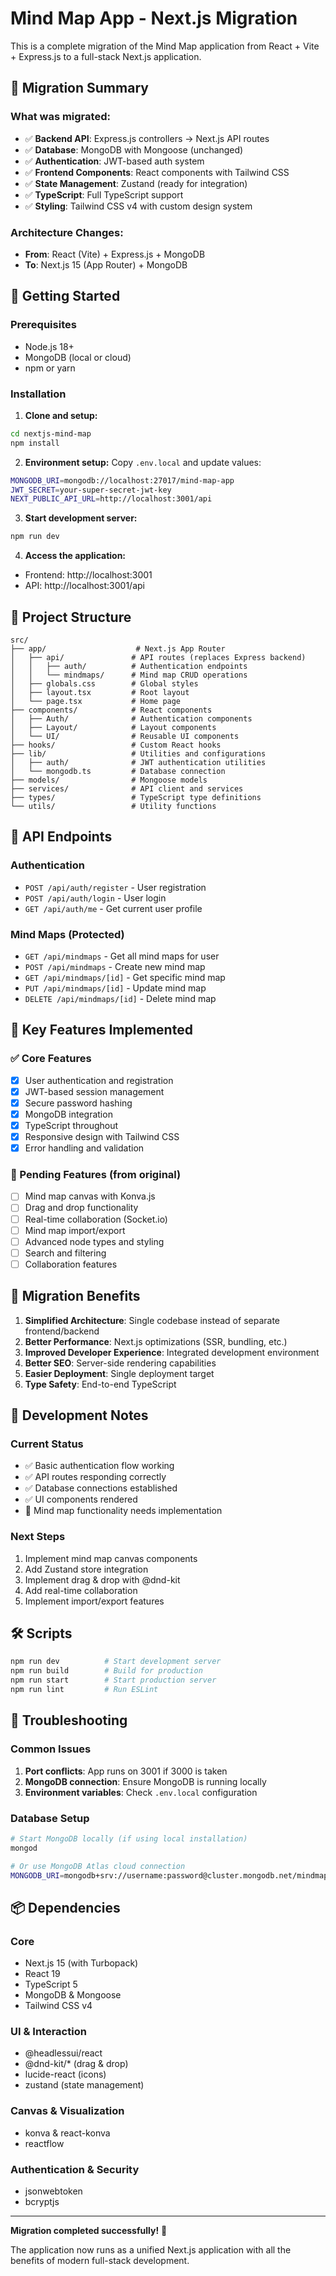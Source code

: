 # Mind Map App - Next.js Migration

This is a complete migration of the Mind Map application from React + Vite + Express.js to a full-stack Next.js application.

## 🎯 Migration Summary

### What was migrated:
- ✅ **Backend API**: Express.js controllers → Next.js API routes
- ✅ **Database**: MongoDB with Mongoose (unchanged)
- ✅ **Authentication**: JWT-based auth system
- ✅ **Frontend Components**: React components with Tailwind CSS
- ✅ **State Management**: Zustand (ready for integration)
- ✅ **TypeScript**: Full TypeScript support
- ✅ **Styling**: Tailwind CSS v4 with custom design system

### Architecture Changes:
- **From**: React (Vite) + Express.js + MongoDB
- **To**: Next.js 15 (App Router) + MongoDB

## 🚀 Getting Started

### Prerequisites
- Node.js 18+ 
- MongoDB (local or cloud)
- npm or yarn

### Installation

1. **Clone and setup:**
```bash
cd nextjs-mind-map
npm install
```

2. **Environment setup:**
Copy `.env.local` and update values:
```bash
MONGODB_URI=mongodb://localhost:27017/mind-map-app
JWT_SECRET=your-super-secret-jwt-key
NEXT_PUBLIC_API_URL=http://localhost:3001/api
```

3. **Start development server:**
```bash
npm run dev
```

4. **Access the application:**
- Frontend: http://localhost:3001
- API: http://localhost:3001/api

## 📁 Project Structure

```
src/
├── app/                    # Next.js App Router
│   ├── api/               # API routes (replaces Express backend)
│   │   ├── auth/          # Authentication endpoints
│   │   └── mindmaps/      # Mind map CRUD operations
│   ├── globals.css        # Global styles
│   ├── layout.tsx         # Root layout
│   └── page.tsx           # Home page
├── components/            # React components
│   ├── Auth/              # Authentication components
│   ├── Layout/            # Layout components
│   └── UI/                # Reusable UI components
├── hooks/                 # Custom React hooks
├── lib/                   # Utilities and configurations
│   ├── auth/              # JWT authentication utilities
│   └── mongodb.ts         # Database connection
├── models/                # Mongoose models
├── services/              # API client and services
├── types/                 # TypeScript type definitions
└── utils/                 # Utility functions
```

## 🔌 API Endpoints

### Authentication
- `POST /api/auth/register` - User registration
- `POST /api/auth/login` - User login
- `GET /api/auth/me` - Get current user profile

### Mind Maps (Protected)
- `GET /api/mindmaps` - Get all mind maps for user
- `POST /api/mindmaps` - Create new mind map
- `GET /api/mindmaps/[id]` - Get specific mind map
- `PUT /api/mindmaps/[id]` - Update mind map
- `DELETE /api/mindmaps/[id]` - Delete mind map

## 🔧 Key Features Implemented

### ✅ Core Features
- [x] User authentication and registration
- [x] JWT-based session management
- [x] Secure password hashing
- [x] MongoDB integration
- [x] TypeScript throughout
- [x] Responsive design with Tailwind CSS
- [x] Error handling and validation

### 🚧 Pending Features (from original)
- [ ] Mind map canvas with Konva.js
- [ ] Drag and drop functionality
- [ ] Real-time collaboration (Socket.io)
- [ ] Mind map import/export
- [ ] Advanced node types and styling
- [ ] Search and filtering
- [ ] Collaboration features

## 🔄 Migration Benefits

1. **Simplified Architecture**: Single codebase instead of separate frontend/backend
2. **Better Performance**: Next.js optimizations (SSR, bundling, etc.)
3. **Improved Developer Experience**: Integrated development environment
4. **Better SEO**: Server-side rendering capabilities
5. **Easier Deployment**: Single deployment target
6. **Type Safety**: End-to-end TypeScript

## 📝 Development Notes

### Current Status
- ✅ Basic authentication flow working
- ✅ API routes responding correctly
- ✅ Database connections established
- ✅ UI components rendered
- 🚧 Mind map functionality needs implementation

### Next Steps
1. Implement mind map canvas components
2. Add Zustand store integration
3. Implement drag & drop with @dnd-kit
4. Add real-time collaboration
5. Implement import/export features

## 🛠 Scripts

```bash
npm run dev          # Start development server
npm run build        # Build for production
npm run start        # Start production server
npm run lint         # Run ESLint
```

## 🐛 Troubleshooting

### Common Issues

1. **Port conflicts**: App runs on 3001 if 3000 is taken
2. **MongoDB connection**: Ensure MongoDB is running locally
3. **Environment variables**: Check `.env.local` configuration

### Database Setup
```bash
# Start MongoDB locally (if using local installation)
mongod

# Or use MongoDB Atlas cloud connection
MONGODB_URI=mongodb+srv://username:password@cluster.mongodb.net/mindmap
```

## 📦 Dependencies

### Core
- Next.js 15 (with Turbopack)
- React 19
- TypeScript 5
- MongoDB & Mongoose
- Tailwind CSS v4

### UI & Interaction
- @headlessui/react
- @dnd-kit/* (drag & drop)
- lucide-react (icons)
- zustand (state management)

### Canvas & Visualization
- konva & react-konva
- reactflow

### Authentication & Security
- jsonwebtoken
- bcryptjs

---

**Migration completed successfully!** 🎉

The application now runs as a unified Next.js application with all the benefits of modern full-stack development.